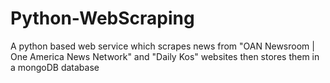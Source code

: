 # Python-WebScraping
A python based web service which scrapes news from  "OAN Newsroom | One America News Network" and "Daily Kos" websites then stores them in a mongoDB database
